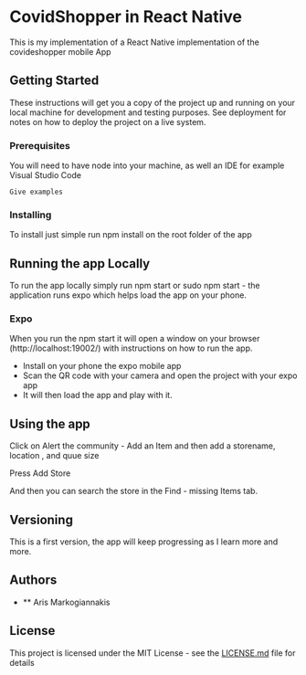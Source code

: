 # CovidShopper in React Native

This is my implementation of a React Native implementation of the covideshopper mobile App 

## Getting Started

These instructions will get you a copy of the project up and running on your local machine for development and testing purposes. See deployment for notes on how to deploy the project on a live system.

### Prerequisites

You will need to have node into your machine, as well an IDE for example Visual Studio Code

```
Give examples
```

### Installing

To install just simple run npm install on the root folder of the app


## Running the app Locally

To run the app locally simply run npm start or sudo npm start - the application runs expo which helps load the app on your phone. 

### Expo

When you run the npm start it will open a window on your browser (http://localhost:19002/) with instructions on how to run the app. 

- Install on your phone the expo mobile app
- Scan the QR code with your camera and open the project with your expo app
- It will then load the app and play with it.

## Using the app

Click on Alert the community - Add an Item and then add a storename, location , and quue size 

Press Add Store

And then you can search the store in the Find - missing Items tab. 


## Versioning

This is a first version, the app will keep progressing as I learn more and more. 

## Authors

* ** Aris Markogiannakis

## License

This project is licensed under the MIT License - see the [LICENSE.md](LICENSE.md) file for details



